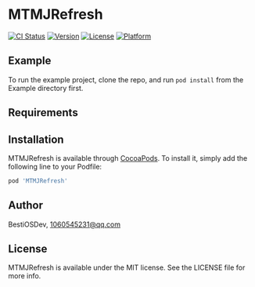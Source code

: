 # MTMJRefresh

[![CI Status](https://img.shields.io/travis/BestiOSDev/MTMJRefresh.svg?style=flat)](https://travis-ci.org/BestiOSDev/MTMJRefresh)
[![Version](https://img.shields.io/cocoapods/v/MTMJRefresh.svg?style=flat)](https://cocoapods.org/pods/MTMJRefresh)
[![License](https://img.shields.io/cocoapods/l/MTMJRefresh.svg?style=flat)](https://cocoapods.org/pods/MTMJRefresh)
[![Platform](https://img.shields.io/cocoapods/p/MTMJRefresh.svg?style=flat)](https://cocoapods.org/pods/MTMJRefresh)

## Example

To run the example project, clone the repo, and run `pod install` from the Example directory first.

## Requirements

## Installation

MTMJRefresh is available through [CocoaPods](https://cocoapods.org). To install
it, simply add the following line to your Podfile:

```ruby
pod 'MTMJRefresh'
```

## Author

BestiOSDev, 1060545231@qq.com

## License

MTMJRefresh is available under the MIT license. See the LICENSE file for more info.
